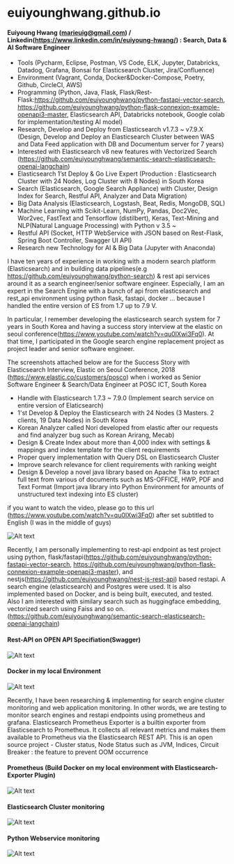 # euiyounghwang.github.io

#### Euiyoung Hwang (marieuig@gmail.com) / Linkedin(https://www.linkedin.com/in/euiyoung-hwang/) : Search, Data & AI Software Engineer

- Tools (Pycharm, Eclipse, Postman, VS Code, ELK, Jupyter, Databricks, Datadog, Grafana, Bonsai for Elasticsearch Cluster, Jira/Confluence)
- Environment (Vagrant, Conda, Docker&Docker-Compose, Poetry, Github, CircleCI, AWS)
- Programming (Python, Java, Flask, Flask/Rest-Flask:https://github.com/euiyounghwang/python-fastapi-vector-search, https://github.com/euiyounghwang/python-flask-connexion-example-openapi3-master, Elasticsearch API, Databricks notebook, Google colab for implementation/testing AI model)
- Research, Develop and Deploy from Elasticsearch v1.7.3 ~ v7.9.X (Design, Develop and Deploy an  Elasticsearch Cluster between WAS and Data Feed application with DB and Documentum server for 7 years)
- Interested with Elasticsearch v8 new features with Vectorized Search (https://github.com/euiyounghwang/semantic-search-elasticsearch-openai-langchain)
- Elasticsearch 1’st Deploy & Go Live Expert (Production : Elasticsearch Cluster with 24 Nodes, Log Cluster with 8 Nodes)  in South Korea
- Search (Elasticsearch, Google Search Appliance) with Cluster, Design Index for Search, Restful API, Analyzer and Data Migration)
- Big Data Analysis (Elasticsearch, Logstash, Beat, Redis, MongoDB, SQL)
- Machine Learning with Scikit-Learn, NumPy, Pandas, Doc2Vec, Wor2vec, FastText and Tensorflow (distilbert), Keras, Text-Mining and NLP(Natural Language Processing) with Python v 3.5 ~
- Restful API (Socket, HTTP WebService with JSON based on Rest-Flask, Spring Boot Controller, Swagger UI API)
- Research new Technology for AI & Big Data (Jupyter with Anaconda)

I have ten years of experience in working with a modern search platform (Elasticsearch) and in building data pipelines(e.g https://github.com/euiyounghwang/python-search) & rest api services around it as a search engineer/senior software engineer. 
Especially, I am an expert in the Search Engine with a bunch of api from elasticsearch and rest_api environment using python flask, fastapi, docker … because I handled the entire version of ES from 1.7 up to 7.9 V.

In particular, I remember developing the elasticsearch search system for 7 years in South Korea and having a success story interview at the elastic on seoul conference(https://www.youtube.com/watch?v=qu0IXwi3Fq0). At that time, I participated in the Google search engine replacement project as project leader and senior software engineer. 

The screenshots attached below are for the Success Story with Elasticsearch Interview, Elastic on Seoul Conference, 2018 (https://www.elastic.co/customers/posco)
when i worked as Senior Software Engineer & Search/Data Engineer at POSC ICT, South Korea 

- Handle with Elasticsearch 1.7.3 ~ 7.9.0 (Implement search service on entire version of Elaticsearch)
- 1'st Develop & Deploy the Elasticsearch with 24 Nodes (3 Masters. 2 clients, 19 Data Nodes) in South Korea
- Korean Analyzer called Nori developed from elastic after our requests and find analyzer bug such as Korean Arirang, Mecab)
- Design & Create Index about more than 4,000 index with settings & mappings and index template for the client requirements
- Proper query implementation with Query DSL on Elasticsearch Cluster
- Improve search relevance for client requirements with ranking weight
- Design & Develop a novel java library based on Apache Tika to extract full text from various of documents such as MS-OFFICE, HWP, PDF and Text Format 
 (Import java library into Python Environment for amounts of unstructured text indexing into ES cluster)

if you want to watch the video, please go to this url (https://www.youtube.com/watch?v=qu0IXwi3Fq0) after set subtitled to English
(I was in the middle of guys)

![Alt text](image-5.png)

Recently, I am personally implementing to rest-api endpoint as test project using python, flask/fastapi(https://github.com/euiyounghwang/python-fastapi-vector-search, https://github.com/euiyounghwang/python-flask-connexion-example-openapi3-master), and nestjs(https://github.com/euiyounghwang/nest-js-rest-api) based restapi. A search engine (elasticsearch) and Postgres were used. It is also implemented based on Docker, and is being built, executed, and tested. Also I am interested with similary search such as huggingface embedding, vectorized search using Faiss and so on. (https://github.com/euiyounghwang/semantic-search-elasticsearch-openai-langchain)

#### Rest-API on OPEN API Specifiation(Swagger)
![Alt text](image.png)

#### Docker in my local Environment
![Alt text](image-1.png)

Recently, I have been researching & implementing for search engine cluster monitoring and web application monitoring. In other words, we are testing to monitor search engines and restapi endpoints using prometheus and grafana. Elasticsearch Prometheus Exporter is a builtin exporter from Elasticsearch to Prometheus. It collects all relevant metrics and makes them available to Prometheus via the Elasticsearch REST API. This is an open source project - Cluster status, Node Status such as JVM, Indices, Circuit Breaker : the feature to prevent OOM occurrence

#### Prometheus (Build Docker on my local environment with Elasticsearch-Exporter Plugin)
![Alt text](image-2.png)
#### Elasticsearch Cluster monitoring
![Alt text](image-4.png)
#### Python Webservice monitoring
![Alt text](image-3.png)